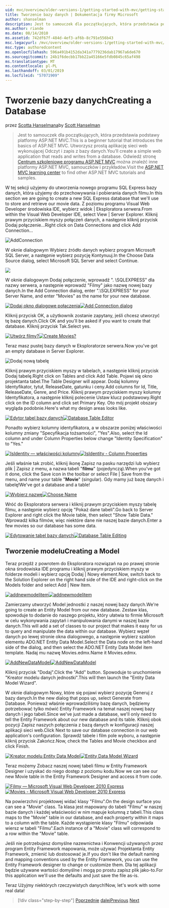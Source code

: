 ```yaml
---
uid: mvc/overview/older-versions-1/getting-started-with-mvc/getting-started-with-mvc-part4
title: Tworzenie bazy danych | Dokumentacja firmy Microsoft
author: shanselman
description: Jest to samouczek dla początkujących, która przedstawia podstawy platformy ASP.NET MVC. Utwórz prostą aplikację sieci web wykonującej Odczyt i zapis z bazy danych.
ms.author: riande
ms.date: 08/14/2010
ms.assetid: 742df67f-484d-4ef3-af6b-8c791e556b43
msc.legacyurl: /mvc/overview/older-versions-1/getting-started-with-mvc/getting-started-with-mvc-part4
msc.type: authoredcontent
ms.openlocfilehash: 596a491b4152da341a7779236dab17967a6de670
ms.sourcegitcommit: 24b1f6decbb17bb22a45166e5fdb0845c65af498
ms.translationtype: MT
ms.contentlocale: pl-PL
ms.lasthandoff: 03/01/2019
ms.locfileid: "57071909"
---
```

<a name="creating-a-database"></a><span data-ttu-id="920b9-104">Tworzenie bazy danych</span><span class="sxs-lookup"><span data-stu-id="920b9-104">Creating a Database</span></span>
====================
<span data-ttu-id="920b9-105">przez [Scotta Hanselmana](https://github.com/shanselman)</span><span class="sxs-lookup"><span data-stu-id="920b9-105">by [Scott Hanselman](https://github.com/shanselman)</span></span>

> <span data-ttu-id="920b9-106">Jest to samouczek dla początkujących, która przedstawia podstawy platformy ASP.NET MVC.</span><span class="sxs-lookup"><span data-stu-id="920b9-106">This is a beginner tutorial that introduces the basics of ASP.NET MVC.</span></span> <span data-ttu-id="920b9-107">Utworzysz prostą aplikację sieci web wykonującej Odczyt i zapis z bazy danych.</span><span class="sxs-lookup"><span data-stu-id="920b9-107">You'll create a simple web application that reads and writes from a database.</span></span> <span data-ttu-id="920b9-108">Odwiedź stronę [Centrum szkoleniowe programu ASP.NET MVC](../../../index.md) można znaleźć inne platformy ASP.NET MVC, samouczków i przykładów.</span><span class="sxs-lookup"><span data-stu-id="920b9-108">Visit the [ASP.NET MVC learning center](../../../index.md) to find other ASP.NET MVC tutorials and samples.</span></span>


<span data-ttu-id="920b9-109">W tej sekcji użyjemy do utworzenia nowego programu SQL Express bazy danych, która użyjemy do przechowywania i pobierania danych filmu.</span><span class="sxs-lookup"><span data-stu-id="920b9-109">In this section we are going to create a new SQL Express database that we'll use to store and retrieve our movie data.</span></span> <span data-ttu-id="920b9-110">Z poziomu programu Visual Web Developer środowiska IDE, wybierz widok | Eksploratora serwera.</span><span class="sxs-lookup"><span data-stu-id="920b9-110">From within the Visual Web Developer IDE, select View | Server Explorer.</span></span> <span data-ttu-id="920b9-111">Kliknij prawym przyciskiem myszy połączeń danych, a następnie kliknij przycisk Dodaj połączenie...</span><span class="sxs-lookup"><span data-stu-id="920b9-111">Right click on Data Connections and click Add Connection...</span></span>

![AddConnection](getting-started-with-mvc-part4/_static/image1.png)

<span data-ttu-id="920b9-113">W oknie dialogowym Wybierz źródło danych wybierz program Microsoft SQL Server, a następnie wybierz pozycję Kontynuuj.</span><span class="sxs-lookup"><span data-stu-id="920b9-113">In the Choose Data Source dialog, select Microsoft SQL Server and select Continue.</span></span>

![](getting-started-with-mvc-part4/_static/image2.png)

<span data-ttu-id="920b9-114">W oknie dialogowym Dodaj połączenie, wprowadź ". \SQLEXPRESS" dla nazwy serwera, a następnie wprowadź "Filmy" jako nazwę nowej bazy danych.</span><span class="sxs-lookup"><span data-stu-id="920b9-114">In the Add Connection dialog, enter ".\SQLEXPRESS" for your Server Name, and enter "Movies" as the name for your new database.</span></span>

<span data-ttu-id="920b9-115">[![Dodaj okno dialogowe połączenia](getting-started-with-mvc-part4/_static/image4.png)](getting-started-with-mvc-part4/_static/image3.png)</span><span class="sxs-lookup"><span data-stu-id="920b9-115">[![Add Connection dialog](getting-started-with-mvc-part4/_static/image4.png)](getting-started-with-mvc-part4/_static/image3.png)</span></span>

<span data-ttu-id="920b9-116">Kliknij przycisk OK, a użytkownik zostanie zapytany, jeśli chcesz utworzyć tę bazę danych.</span><span class="sxs-lookup"><span data-stu-id="920b9-116">Click OK and you'll be asked if you want to create that database.</span></span> <span data-ttu-id="920b9-117">Kliknij przycisk Tak.</span><span class="sxs-lookup"><span data-stu-id="920b9-117">Select yes.</span></span>

<span data-ttu-id="920b9-118">[![Utwórz filmy?](getting-started-with-mvc-part4/_static/image6.png)](getting-started-with-mvc-part4/_static/image5.png)</span><span class="sxs-lookup"><span data-stu-id="920b9-118">[![Create Movies?](getting-started-with-mvc-part4/_static/image6.png)](getting-started-with-mvc-part4/_static/image5.png)</span></span>

<span data-ttu-id="920b9-119">Teraz masz pustej bazy danych w Eksploratorze serwera.</span><span class="sxs-lookup"><span data-stu-id="920b9-119">Now you've got an empty database in Server Explorer.</span></span>

![Dodaj nową tabelę](getting-started-with-mvc-part4/_static/image7.png)

<span data-ttu-id="920b9-121">Kliknij prawym przyciskiem myszy w tabelach, a następnie kliknij przycisk Dodaj tabelę.</span><span class="sxs-lookup"><span data-stu-id="920b9-121">Right click on Tables and click Add Table.</span></span> <span data-ttu-id="920b9-122">Pojawi się okno projektanta tabel.</span><span class="sxs-lookup"><span data-stu-id="920b9-122">The Table Designer will appear.</span></span> <span data-ttu-id="920b9-123">Dodaj kolumny Identyfikator, tytuł, ReleaseDate, gatunku i ceny.</span><span class="sxs-lookup"><span data-stu-id="920b9-123">Add columns for Id, Title, ReleaseDate, Genre, and Price.</span></span> <span data-ttu-id="920b9-124">Kliknij prawym przyciskiem myszy kolumny Identyfikatora, a następnie kliknij polecenie Ustaw klucz podstawowy.</span><span class="sxs-lookup"><span data-stu-id="920b9-124">Right click on the ID column and click set Primary Key.</span></span> <span data-ttu-id="920b9-125">Oto mój projekt obszary wygląda podobnie.</span><span class="sxs-lookup"><span data-stu-id="920b9-125">Here's what my design areas looks like.</span></span>

<span data-ttu-id="920b9-126">[![Edytor tabel bazy danych](getting-started-with-mvc-part4/_static/image9.png)](getting-started-with-mvc-part4/_static/image8.png)</span><span class="sxs-lookup"><span data-stu-id="920b9-126">[![Database Table Editor](getting-started-with-mvc-part4/_static/image9.png)](getting-started-with-mvc-part4/_static/image8.png)</span></span>

<span data-ttu-id="920b9-127">Ponadto wybierz kolumny identyfikatora, a w obszarze poniżej właściwości kolumny zmiany "Specyfikacja tożsamości", "Yes".</span><span class="sxs-lookup"><span data-stu-id="920b9-127">Also, select the Id column and under Column Properties below change "Identity Specification" to "Yes."</span></span>

<span data-ttu-id="920b9-128">[![IsIdentity — właściwości kolumny](getting-started-with-mvc-part4/_static/image11.png)](getting-started-with-mvc-part4/_static/image10.png)</span><span class="sxs-lookup"><span data-stu-id="920b9-128">[![IsIdentity - Column Properties](getting-started-with-mvc-part4/_static/image11.png)](getting-started-with-mvc-part4/_static/image10.png)</span></span>

<span data-ttu-id="920b9-129">Jeśli właśnie tak zrobić, kliknij ikonę Zapisz na pasku narzędzi lub wybierz plik | Zapisz z menu, a nazwa tabeli "**filmu**" (pojedynczą).</span><span class="sxs-lookup"><span data-stu-id="920b9-129">When you've got it done, click the Save icon in the toolbar or select File | Save from the menu, and name your table "**Movie**" (singular).</span></span> <span data-ttu-id="920b9-130">Gdy mamy już bazę danych i tabelę!</span><span class="sxs-lookup"><span data-stu-id="920b9-130">We've got a database and a table!</span></span>

<span data-ttu-id="920b9-131">[![Wybierz nazwę](getting-started-with-mvc-part4/_static/image13.png)](getting-started-with-mvc-part4/_static/image12.png)</span><span class="sxs-lookup"><span data-stu-id="920b9-131">[![Choose Name](getting-started-with-mvc-part4/_static/image13.png)](getting-started-with-mvc-part4/_static/image12.png)</span></span>

<span data-ttu-id="920b9-132">Wróć do Eksploratora serwera i kliknij prawym przyciskiem myszy tabelę filmu, a następnie wybierz opcję "Pokaż dane tabeli".</span><span class="sxs-lookup"><span data-stu-id="920b9-132">Go back to Server Explorer and right click the Movie table, then select "Show Table Data."</span></span> <span data-ttu-id="920b9-133">Wprowadź kilka filmów, więc niektóre dane nie naszej bazie danych.</span><span class="sxs-lookup"><span data-stu-id="920b9-133">Enter a few movies so our database has some data.</span></span>

<span data-ttu-id="920b9-134">[![Edytowanie tabel bazy danych](getting-started-with-mvc-part4/_static/image15.png)](getting-started-with-mvc-part4/_static/image14.png)</span><span class="sxs-lookup"><span data-stu-id="920b9-134">[![Database Table Editing](getting-started-with-mvc-part4/_static/image15.png)](getting-started-with-mvc-part4/_static/image14.png)</span></span>

## <a name="creating-a-model"></a><span data-ttu-id="920b9-135">Tworzenie modelu</span><span class="sxs-lookup"><span data-stu-id="920b9-135">Creating a Model</span></span>

<span data-ttu-id="920b9-136">Teraz przejdź z powrotem do Eksploratora rozwiązań na po prawej stronie okna środowiska IDE programu i kliknij prawym przyciskiem myszy w folderze modeli i wybierz opcję Dodaj | Nowy element.</span><span class="sxs-lookup"><span data-stu-id="920b9-136">Now, switch back to the Solution Explorer on the right hand side of the IDE and right-click on the Models folder and select Add | New Item.</span></span>

<span data-ttu-id="920b9-137">[![addnewmodelitem](getting-started-with-mvc-part4/_static/image17.png)](getting-started-with-mvc-part4/_static/image16.png)</span><span class="sxs-lookup"><span data-stu-id="920b9-137">[![addnewmodelitem](getting-started-with-mvc-part4/_static/image17.png)](getting-started-with-mvc-part4/_static/image16.png)</span></span>

<span data-ttu-id="920b9-138">Zamierzamy utworzyć Model jednostki z naszej nowej bazy danych.</span><span class="sxs-lookup"><span data-stu-id="920b9-138">We're going to create an Entity Model from our new database.</span></span> <span data-ttu-id="920b9-139">Zestaw klas, spowoduje to dodanie do naszego projektu, który ułatwia to firmie Microsoft w celu wykonywania zapytań i manipulowania danymi w naszej bazie danych.</span><span class="sxs-lookup"><span data-stu-id="920b9-139">This will add a set of classes to our project that makes it easy for us to query and manipulate the data within our database.</span></span> <span data-ttu-id="920b9-140">Wybierz węzeł danych po lewej stronie okna dialogowego, a następnie wybierz szablon elementu ADO.NET Entity Data Model.</span><span class="sxs-lookup"><span data-stu-id="920b9-140">Select the Data node on the left-hand side of the dialog, and then select the ADO.NET Entity Data Model item template.</span></span> <span data-ttu-id="920b9-141">Nadaj mu nazwę Movies.edmx.</span><span class="sxs-lookup"><span data-stu-id="920b9-141">Name it Movies.edmx.</span></span>

<span data-ttu-id="920b9-142">[![AddNewDataModel](getting-started-with-mvc-part4/_static/image19.png)](getting-started-with-mvc-part4/_static/image18.png)</span><span class="sxs-lookup"><span data-stu-id="920b9-142">[![AddNewDataModel](getting-started-with-mvc-part4/_static/image19.png)](getting-started-with-mvc-part4/_static/image18.png)</span></span>

<span data-ttu-id="920b9-143">Kliknij przycisk "Dodaj".</span><span class="sxs-lookup"><span data-stu-id="920b9-143">Click the "Add" button.</span></span> <span data-ttu-id="920b9-144">Spowoduje to uruchomienie "Kreator modelu danych jednostki".</span><span class="sxs-lookup"><span data-stu-id="920b9-144">This will then launch the "Entity Data Model Wizard".</span></span>

<span data-ttu-id="920b9-145">W oknie dialogowym Nowy, które się pojawi wybierz pozycję Generuj z bazy danych.</span><span class="sxs-lookup"><span data-stu-id="920b9-145">In the new dialog that pops up, select Generate from Database.</span></span> <span data-ttu-id="920b9-146">Ponieważ właśnie wprowadziliśmy bazę danych, będziemy potrzebować tylko mówić Entity Framework na temat naszej nowej bazy danych i jego tabeli.</span><span class="sxs-lookup"><span data-stu-id="920b9-146">Since we've just made a database, we'll only need to tell the Entity Framework about our new database and its table.</span></span> <span data-ttu-id="920b9-147">Kliknij obok pozycji Zapisz naszych połączenia z bazą danych w konfiguracji naszej aplikacji sieci web.</span><span class="sxs-lookup"><span data-stu-id="920b9-147">Click Next to save our database connection in our web application's configuration.</span></span> <span data-ttu-id="920b9-148">Sprawdź tabele i film pole wyboru, a następnie kliknij przycisk Zakończ.</span><span class="sxs-lookup"><span data-stu-id="920b9-148">Now, check the Tables and Movie checkbox and click Finish.</span></span>

<span data-ttu-id="920b9-149">[![Kreator modelu Entity Data Model](getting-started-with-mvc-part4/_static/image21.png)](getting-started-with-mvc-part4/_static/image20.png)</span><span class="sxs-lookup"><span data-stu-id="920b9-149">[![Entity Data Model Wizard](getting-started-with-mvc-part4/_static/image21.png)](getting-started-with-mvc-part4/_static/image20.png)</span></span>

<span data-ttu-id="920b9-150">Teraz możemy Zobacz naszej nowej tabeli filmu w Entity Framework Designer i uzyskać do niego dostęp z poziomu kodu.</span><span class="sxs-lookup"><span data-stu-id="920b9-150">Now we can see our new Movie table in the Entity Framework Designer and access it from code.</span></span>

<span data-ttu-id="920b9-151">[![Filmy — Microsoft Visual Web Developer 2010 Express](getting-started-with-mvc-part4/_static/image23.png)](getting-started-with-mvc-part4/_static/image22.png)</span><span class="sxs-lookup"><span data-stu-id="920b9-151">[![Movies - Microsoft Visual Web Developer 2010 Express](getting-started-with-mvc-part4/_static/image23.png)](getting-started-with-mvc-part4/_static/image22.png)</span></span>

<span data-ttu-id="920b9-152">Na powierzchni projektowej widać klasy "Filmu".</span><span class="sxs-lookup"><span data-stu-id="920b9-152">On the design surface you can see a "Movie" class.</span></span> <span data-ttu-id="920b9-153">Ta klasa jest mapowany do tabeli "Filmu" w naszej bazie danych i każdej właściwości w nim mapuje kolumną z tabeli.</span><span class="sxs-lookup"><span data-stu-id="920b9-153">This class maps to the "Movie" table in our database, and each property within it maps to a column with the table.</span></span> <span data-ttu-id="920b9-154">Każde wystąpienie klasy "Filmu" odpowiada wiersz w tabeli "Filmu".</span><span class="sxs-lookup"><span data-stu-id="920b9-154">Each instance of a "Movie" class will correspond to a row within the "Movie" table.</span></span>

<span data-ttu-id="920b9-155">Jeśli nie potrzebujesz domyślne nazewnictwa i Konwencji używanych przez program Entity Framework mapowania, może używać Projektanta Entity Framework, zmienić lub dostosować je.</span><span class="sxs-lookup"><span data-stu-id="920b9-155">If you don't like the default naming and mapping conventions used by the Entity Framework, you can use the Entity Framework designer to change or customize them.</span></span> <span data-ttu-id="920b9-156">Dla tej aplikacji będzie używane wartości domyślne i mogą po prostu zapisz plik jako-to.</span><span class="sxs-lookup"><span data-stu-id="920b9-156">For this application we'll use the defaults and just save the file as-is.</span></span>

<span data-ttu-id="920b9-157">Teraz Użyjmy niektórych rzeczywistych danych!</span><span class="sxs-lookup"><span data-stu-id="920b9-157">Now, let's work with some real data!</span></span>

> [!div class="step-by-step"]
> <span data-ttu-id="920b9-158">[Poprzednie](getting-started-with-mvc-part3.md)
> [dalej](getting-started-with-mvc-part5.md)</span><span class="sxs-lookup"><span data-stu-id="920b9-158">[Previous](getting-started-with-mvc-part3.md)
[Next](getting-started-with-mvc-part5.md)</span></span>

